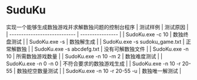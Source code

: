 # SuduKu
实现一个能够生成数独游戏并求解数独问题的控制台程序
| 测试样例                     | 测试原因         |
| ---------------------------- | ---------------- |
| SudoKu.exe -c 10             | 数独终盘测试     |
| SudoKu.exe -s                | 数独解生成       |
| SudoKu.exe -s sudoku_game.txt | 正常解数独             |
| SudoKu.exe -s abcdefg.txt     | 没有可解数独文件            |
| SudoKu.exe -n 10             | 所需数独游戏数量 |
| SudoKu.exe -n 10 -m 2        | 数独难度测试     |
| SudoKu.exe -n 0 -n 0          | 不符合要求的数独游戏生成           |
| SudoKu.exe -n 10 -r 20-55    | 数独挖空数量测试 |
| SudoKu.exe -n 10 -r 20-55 -u | 数独唯一解测试   |
